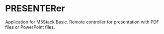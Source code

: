 # PRESENTERer
Application for M5Stack Basic. Remote controller for presentation with PDF files or PowerPoint files. 
